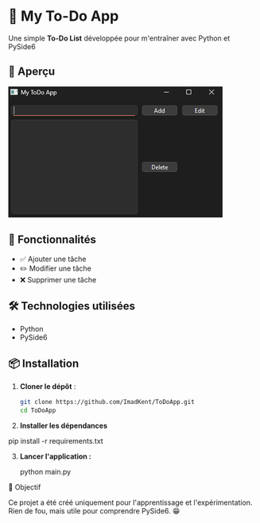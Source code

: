 # 📝 My To-Do App

Une simple **To-Do List** développée pour m'entraîner avec Python et PySide6

## 📸 Aperçu
![To-Do App Screenshot](image.png)

## 🚀 Fonctionnalités
- ✅ Ajouter une tâche
- ✏️ Modifier une tâche
- ❌ Supprimer une tâche

## 🛠 Technologies utilisées
- Python
- PySide6

## 📦 Installation
1. **Cloner le dépôt** :
   ```bash
   git clone https://github.com/ImadKent/ToDoApp.git
   cd ToDoApp

2. **Installer les dépendances**

pip install -r requirements.txt

3. **Lancer l'application :**

    python main.py

🎯 Objectif

Ce projet a été créé uniquement pour l'apprentissage et l'expérimentation. Rien de fou, mais utile pour comprendre PySide6. 😁
